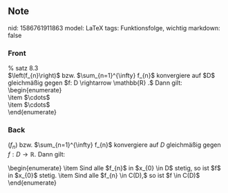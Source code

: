 ## Note
nid: 1586761911863
model: LaTeX
tags: Funktionsfolge, wichtig
markdown: false

### Front
<div>
  % satz 8.3
</div>$\left(f_{n}\right)$ bzw. $\sum_{n=1}^{\infty} f_{n}$
konvergiere auf $D$ gleichmäßig gegen $f: D \rightarrow \mathbb{R}
.$ Dann gilt: \begin{enumerate}
<div>
  \item <span>$\cdots$</span>
  <div>
    <div>
      \item $\cdots$
    </div>
  </div>
</div>
<div>
  \end{enumerate}
</div>

### Back
$\left(f_{n}\right)$ bzw. $\sum_{n=1}^{\infty} f_{n}$ konvergiere
auf $D$ gleichmäßig gegen $f: D \rightarrow \mathbb{R} .$ Dann
gilt:
<div>
  \begin{enumerate} \item Sind alle $f_{n}$ in $x_{0} \in D$
  stetig, so ist $f$ in $x_{0}$ stetig. \item Sind alle $f_{n} \in
  C(D),$ so ist $f \in C(D)$
</div>
<div>
  \end{enumerate}
</div>

